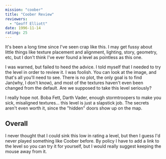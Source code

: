 ```yaml
---
mission: "coober"
title: "Coober Review"
reviewers: 
  - "Geoff Elliott"
date: 1996-11-14
rating: 25
---
```


It's been a long time since I've seen crap like this. I may get fussy about little things like texture placement and alignment, lighting, story, geometry, etc, but I don't think I've ever found a level as pointless as this one.

I was warned, but failed to heed the advice. I told myself that I needed to try the level in order to review it. I was foolish. You can look at the image, and that's all you'll need to see. There is no plot, the only goal is to find Jan(why, I don't know), and most of the textures haven't even been changed from the default. Are we supposed to take this level seriously?

I really hope not. Boba Fett, Darth Vader, enough stormtroopers to make you sick, misaligned textures... this level is just a slapstick job. The secrets aren't even worth it, since the "hidden" doors show up on the map.

## Overall

I never thought that I could sink this low in rating a level, but then I guess I'd never played something like Coober before. By policy I have to add a link to the level so you can try it for yourself, but I would really suggest keeping the mouse away from it.
